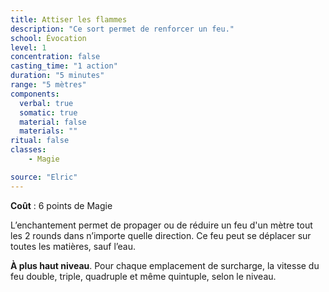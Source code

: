```yaml
---
title: Attiser les flammes
description: "Ce sort permet de renforcer un feu."
school: Évocation
level: 1
concentration: false
casting_time: "1 action"
duration: "5 minutes"
range: "5 mètres"
components:
  verbal: true
  somatic: true
  material: false
  materials: ""
ritual: false
classes:
    - Magie

source: "Elric"
---
```

**Coût** : 6 points de Magie  

L’enchantement permet de propager ou de réduire un feu d'un mètre tout les 2 rounds dans n’importe quelle direction. Ce feu peut se déplacer sur toutes les matières, sauf l’eau.   

**À plus haut niveau**. Pour chaque emplacement de surcharge, la vitesse du feu double, triple, quadruple et même quintuple, selon le niveau.  
